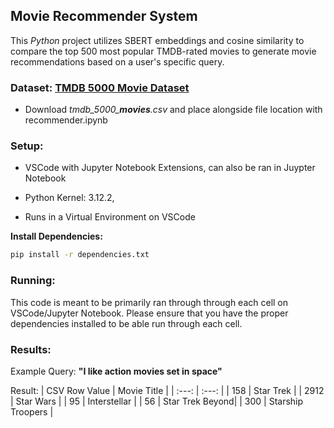 
## **Movie Recommender System**

This *Python* project utilizes SBERT embeddings and cosine similarity to compare the top 500 most popular TMDB-rated movies to generate movie recommendations based on a user's specific query. 

### Dataset: [TMDB 5000 Movie Dataset](https://www.kaggle.com/datasets/tmdb/tmdb-movie-metadata?select=tmdb_5000_credits.csv)

- Download *tmdb_5000_**movies**.csv* and place alongside file location with recommender.ipynb

### Setup:

- VSCode with Jupyter Notebook Extensions, can also be ran in Juypter Notebook

- Python Kernel: 3.12.2,

- Runs in a Virtual Environment on VSCode


**Install Dependencies:**

```bash
pip install -r dependencies.txt
```


### Running:

This code is meant to be primarily ran through through each cell on VSCode/Jupyter Notebook. Please ensure that you have the proper dependencies installed to be able run through each cell. 


### Results:

Example Query: **"I like action movies set in space"**

Result: 
| CSV Row Value | Movie Title | 
| :---: | :---: | 
| 158 | Star Trek | 
| 2912 | Star Wars | 
| 95 | Interstellar | 
| 56 | Star Trek Beyond| 
| 300 | Starship Troopers |

